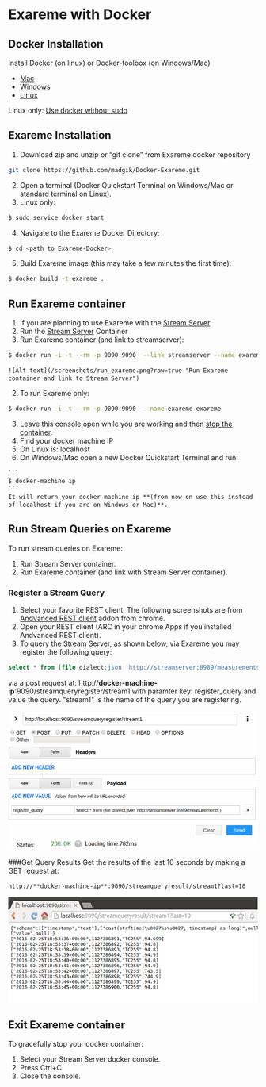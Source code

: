 # Exareme with Docker

## Docker Installation

Install Docker (on linux) or Docker-toolbox (on Windows/Mac) 
  - [Mac](https://docs.docker.com/mac/step_one/)
  - [Windows](https://docs.docker.com/windows/step_one/)
  - [Linux](https://docs.docker.com/linux/step_one/)  

Linux only: [Use docker without sudo](http://askubuntu.com/a/477554)

## Exareme Installation
1. Download zip and unzip or “git clone” from Exareme docker repository

  ```bash
  git clone https://github.com/madgik/Docker-Exareme.git
  ```
2. Open a terminal (Docker Quickstart Terminal on Windows/Mac or standard terminal on Linux).
3. Linux only:

  ```bash
  $ sudo service docker start
  ```
4. Navigate to the Exareme Docker Directory:

  ```bash
  $ cd <path to Exareme-Docker>
  ```
5. Build Exareme image (this may take a few minutes the first time):

  ```bash
  $ docker build -t exareme .
  ```


## Run Exareme container
1. If you are planning to use Exareme with the [Stream Server](https://github.com/madgik/Docker-StreamServer)
  1. Run the [Stream Server](https://github.com/madgik/Docker-StreamServer) Container
  2. Run Exareme container (and link to streamserver):
  ```bash
  $ docker run -i -t --rm -p 9090:9090  --link streamserver --name exareme exareme
  ```
  
    ![Alt text](/screenshots/run_exareme.png?raw=true "Run Exareme container and link to Stream Server")
2. To run Exareme only:

  ```bash
  $ docker run -i -t --rm -p 9090:9090  --name exareme exareme
  ```
3. Leave this console open while you are working and then [stop the container](#exit-exareme-container).
4. Find your docker machine IP
  1. On Linux is: localhost
  2. On Windows/Mac open a new Docker Quickstart Terminal and run:
  
    ```
    $ docker-machine ip
    ```
    It will return your docker-machine ip **(from now on use this instead of localhost if you are on Windows or Mac)**.

## Run Stream Queries on Exareme
To run stream queries on Exareme:

1. Run Stream Server container.
2. Run Exareme container (and link with Stream Server container).

### Register a Stream Query

1. Select your favorite REST client. The following screenshots are from [Andvanced REST client](https://chrome.google.com/webstore/detail/hgmloofddffdnphfgcellkdfbfbjeloo) addon from chrome.
2. Open your REST client (ARC in your chrome Apps if you installed Andvanced REST client).
3. To query the Stream Server, as shown below, via Exareme you may register the following query:

  ```sql
  select * from (file dialect:json 'http://streamserver:8989/measurements');
  ```
  
  via a post request at: http://**docker-machine-ip**:9090/streamqueryregister/stream1 with paramter key: register_query and value the query.
  "stream1" is the name of the query you are registering.
  
  ![Alt text](/screenshots/register_stream_query.png?raw=true "Register Stream Query")

###Get Query Results
Get the results of the last 10 seconds by making a GET request at:

```
http://**docker-machine-ip**:9090/streamqueryresult/stream1?last=10
```

![Alt text](/screenshots/get_stream_results.png?raw=true "Register Stream Query")

## Exit Exareme container
To gracefully stop your docker container:

1. Select your Stream Server docker console.
2. Press Ctrl+C.
3. Close the console.
